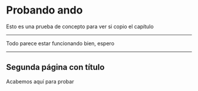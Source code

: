 <!-- .slide: data-background="#E6F7FF" -->

# Probando ando <!-- .element: class="r-fit-text" -->

Esto es una prueba de concepto para ver si copio el capítulo <!-- .element: class="r-fit-text" -->

---

Todo parece estar funcionando bien, espero

---

## Segunda página con título

Acabemos aquí para probar
